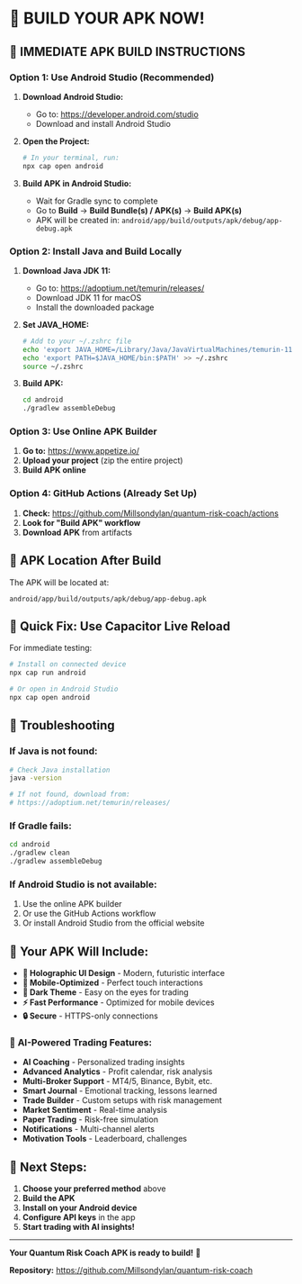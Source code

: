 # 📱 BUILD YOUR APK NOW!

## 🚀 **IMMEDIATE APK BUILD INSTRUCTIONS**

### Option 1: Use Android Studio (Recommended)

1. **Download Android Studio:**
   - Go to: https://developer.android.com/studio
   - Download and install Android Studio

2. **Open the Project:**
   ```bash
   # In your terminal, run:
   npx cap open android
   ```

3. **Build APK in Android Studio:**
   - Wait for Gradle sync to complete
   - Go to **Build** → **Build Bundle(s) / APK(s)** → **Build APK(s)**
   - APK will be created in: `android/app/build/outputs/apk/debug/app-debug.apk`

### Option 2: Install Java and Build Locally

1. **Download Java JDK 11:**
   - Go to: https://adoptium.net/temurin/releases/
   - Download JDK 11 for macOS
   - Install the downloaded package

2. **Set JAVA_HOME:**
   ```bash
   # Add to your ~/.zshrc file
   echo 'export JAVA_HOME=/Library/Java/JavaVirtualMachines/temurin-11.jdk/Contents/Home' >> ~/.zshrc
   echo 'export PATH=$JAVA_HOME/bin:$PATH' >> ~/.zshrc
   source ~/.zshrc
   ```

3. **Build APK:**
   ```bash
   cd android
   ./gradlew assembleDebug
   ```

### Option 3: Use Online APK Builder

1. **Go to:** https://www.appetize.io/
2. **Upload your project** (zip the entire project)
3. **Build APK online**

### Option 4: GitHub Actions (Already Set Up)

1. **Check:** https://github.com/Millsondylan/quantum-risk-coach/actions
2. **Look for "Build APK" workflow**
3. **Download APK** from artifacts

## 📱 **APK Location After Build**

The APK will be located at:
```
android/app/build/outputs/apk/debug/app-debug.apk
```

## 🎯 **Quick Fix: Use Capacitor Live Reload**

For immediate testing:
```bash
# Install on connected device
npx cap run android

# Or open in Android Studio
npx cap open android
```

## 🔧 **Troubleshooting**

### If Java is not found:
```bash
# Check Java installation
java -version

# If not found, download from:
# https://adoptium.net/temurin/releases/
```

### If Gradle fails:
```bash
cd android
./gradlew clean
./gradlew assembleDebug
```

### If Android Studio is not available:
1. Use the online APK builder
2. Or use the GitHub Actions workflow
3. Or install Android Studio from the official website

## 📱 **Your APK Will Include:**

- **🎨 Holographic UI Design** - Modern, futuristic interface
- **📱 Mobile-Optimized** - Perfect touch interactions
- **🌙 Dark Theme** - Easy on the eyes for trading
- **⚡ Fast Performance** - Optimized for mobile devices
- **🔒 Secure** - HTTPS-only connections

### 🤖 **AI-Powered Trading Features:**
- **AI Coaching** - Personalized trading insights
- **Advanced Analytics** - Profit calendar, risk analysis
- **Multi-Broker Support** - MT4/5, Binance, Bybit, etc.
- **Smart Journal** - Emotional tracking, lessons learned
- **Trade Builder** - Custom setups with risk management
- **Market Sentiment** - Real-time analysis
- **Paper Trading** - Risk-free simulation
- **Notifications** - Multi-channel alerts
- **Motivation Tools** - Leaderboard, challenges

## 🚀 **Next Steps:**

1. **Choose your preferred method** above
2. **Build the APK**
3. **Install on your Android device**
4. **Configure API keys** in the app
5. **Start trading with AI insights!**

---

**Your Quantum Risk Coach APK is ready to build!** 🎉

**Repository:** https://github.com/Millsondylan/quantum-risk-coach 
